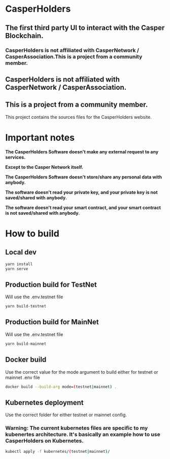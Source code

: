# CasperHolders
## The first third party UI to interact with the Casper Blockchain.

### CasperHolders is not affiliated with CasperNetwork / CasperAssociation.This is a project from a community member.

## CasperHolders is not affiliated with CasperNetwork / CasperAssociation.
## This is a project from a community member.

This project contains the sources files for the CasperHolders website.

# Important notes

**The CasperHolders Software doesn't make any external request to any services.**

**Except to the Casper Network itself.**

**The CasperHolders Software doesn't store/share any personal data with anybody.**

**The software doesn't read your private key, and your private key is not saved/shared with anybody.**

**The software doesn't read your smart contract, and your smart contract is not saved/shared with anybody.**

# How to build

## Local dev

```bash
yarn install
yarn serve
```

## Production build for TestNet

Will use the .env.testnet file

```bash
yarn build-testnet
```

## Production build for MainNet

Will use the .env.testnet file

```bash
yarn build-mainnet
```

## Docker build

Use the correct value for the mode argument to build either for testnet or mainnet .env file

```bash
docker build --build-arg mode=(testnet|mainnet) . 
```

## Kubernetes deployment

Use the correct folder for either testnet or mainnet config.

### Warning: The current kubernetes files are specific to my kubenertes architecture. It's basically an example how to use CasperHolders on Kubernetes.

```bash
kubectl apply -f kubernetes/(testnet|mainnet)/
```